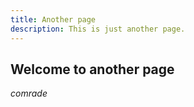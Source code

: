 ```yaml
---
title: Another page
description: This is just another page.
---
```


## Welcome to another page

_comrade_
